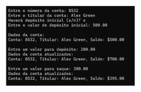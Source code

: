<img src="https://github.com/hiranjc/ClasseAtributosMetodos4ConstrutorSobrecargaThisEncapsulamento/blob/main/readme.png" width="350" />
